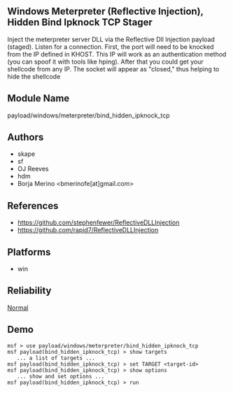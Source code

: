 ## Windows Meterpreter (Reflective Injection), Hidden Bind Ipknock TCP Stager

Inject the meterpreter server DLL via the Reflective Dll 
Injection payload (staged). Listen for a connection. First, 
the port will need to be knocked from the IP defined in 
KHOST. This IP will work as an authentication method (you 
can spoof it with tools like hping). After that you could 
get your shellcode from any IP. The socket will appear as 
"closed," thus helping to hide the shellcode


## Module Name
payload/windows/meterpreter/bind_hidden_ipknock_tcp

## Authors
* skape
* sf
* OJ Reeves
* hdm
* Borja Merino <bmerinofe[at]gmail.com>


## References
* https://github.com/stephenfewer/ReflectiveDLLInjection
* https://github.com/rapid7/ReflectiveDLLInjection




## Platforms
* win

## Reliability
[Normal](https://github.com/rapid7/metasploit-framework/wiki/Exploit-Ranking)

## Demo

```
msf > use payload/windows/meterpreter/bind_hidden_ipknock_tcp
msf payload(bind_hidden_ipknock_tcp) > show targets
   ... a list of targets ...
msf payload(bind_hidden_ipknock_tcp) > set TARGET <target-id>
msf payload(bind_hidden_ipknock_tcp) > show options
   ... show and set options ...
msf payload(bind_hidden_ipknock_tcp) > run
```
    
    